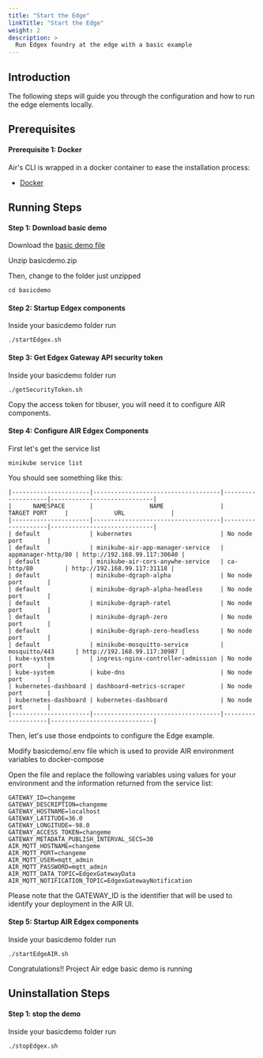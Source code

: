 ```yaml
---
title: "Start the Edge"
linkTitle: "Start the Edge"
weight: 2
description: >
  Run Edgex foundry at the edge with a basic example
---
```


## Introduction
The following steps will guide you through the configuration and how to run the edge elements locally.

## Prerequisites

#### Prerequisite 1: Docker
Air's CLI is wrapped in a docker container to ease the installation process:

* [Docker](https://www.docker.com/get-started)

## Running Steps

#### Step 1: Download basic demo

Download the [basic demo file](../../basicdemo.zip)

Unzip basicdemo.zip

Then, change to the folder just unzipped 

```
cd basicdemo
```

#### Step 2: Startup Edgex components

Inside your basicdemo folder run

```
./startEdgex.sh
```

#### Step 3: Get Edgex Gateway API security token

Inside your basicdemo folder run

```
./getSecurityToken.sh
```

Copy the access token for tibuser, you will need it to configure AIR components.

#### Step 4: Configure AIR Edgex Components

First let's get the service list

```
minikube service list
```

You should see something like this:

```
|----------------------|------------------------------------|--------------------|-----------------------------|
|      NAMESPACE       |                NAME                |    TARGET PORT     |             URL             |
|----------------------|------------------------------------|--------------------|-----------------------------|
| default              | kubernetes                         | No node port       |
| default              | minikube-air-app-manager-service   | appmanager-http/80 | http://192.168.99.117:30640 |
| default              | minikube-air-cors-anywhe-service   | ca-http/80         | http://192.168.99.117:31118 |
| default              | minikube-dgraph-alpha              | No node port       |
| default              | minikube-dgraph-alpha-headless     | No node port       |
| default              | minikube-dgraph-ratel              | No node port       |
| default              | minikube-dgraph-zero               | No node port       |
| default              | minikube-dgraph-zero-headless      | No node port       |
| default              | minikube-mosquitto-service         | mosquitto/443      | http://192.168.99.117:30987 |
| kube-system          | ingress-nginx-controller-admission | No node port       |
| kube-system          | kube-dns                           | No node port       |
| kubernetes-dashboard | dashboard-metrics-scraper          | No node port       |
| kubernetes-dashboard | kubernetes-dashboard               | No node port       |
|----------------------|------------------------------------|--------------------|-----------------------------|
```


Then, let's use those endpoints to configure the Edge example.


Modify basicdemo/.env file which is used to provide AIR environment variables to docker-compose

Open the file and replace the following variables using values for your environment and the information returned from the service list:

```
GATEWAY_ID=changeme
GATEWAY_DESCRIPTION=changeme
GATEWAY_HOSTNAME=localhost
GATEWAY_LATITUDE=36.0
GATEWAY_LONGITUDE=-98.0
GATEWAY_ACCESS_TOKEN=changeme
GATEWAY_METADATA_PUBLISH_INTERVAL_SECS=30
AIR_MQTT_HOSTNAME=changeme
AIR_MQTT_PORT=changeme
AIR_MQTT_USER=mqtt_admin
AIR_MQTT_PASSWORD=mqtt_admin
AIR_MQTT_DATA_TOPIC=EdgexGatewayData
AIR_MQTT_NOTIFICATION_TOPIC=EdgexGatewayNotification
```

Please note that the GATEWAY_ID is the identifier that will be used to identify your deployment in the AIR UI.

#### Step 5: Startup AIR Edgex components

Inside your basicdemo folder run

```
./startEdgeAIR.sh
```


Congratulations!! Project Air edge basic demo is running


## Uninstallation Steps

#### Step 1: stop the demo

Inside your basicdemo folder run

```
./stopEdgex.sh
```

